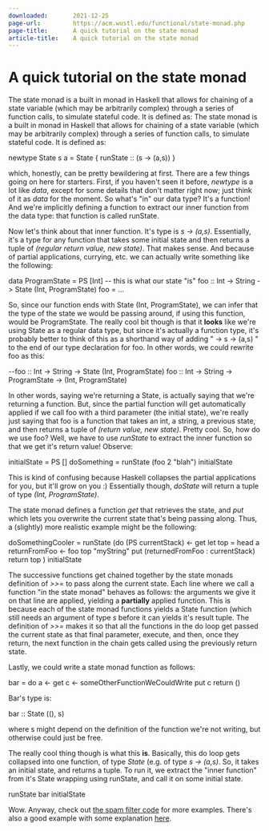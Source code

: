 ```yaml
---
downloaded:       2021-12-25
page-url:         https://acm.wustl.edu/functional/state-monad.php
page-title:       A quick tutorial on the state monad
article-title:    A quick tutorial on the state monad
---
```

# A quick tutorial on the state monad

The state monad is a built in monad in Haskell that allows for chaining of a state variable (which may be arbitrarily complex) through a series of function calls, to simulate stateful code. It is defined as:
The state monad is a built in monad in Haskell that allows for chaining of a state variable (which may be arbitrarily complex) through a series of function calls, to simulate stateful code. It is defined as:

newtype State s a = State { runState :: (s -> (a,s)) }

which, honestly, can be pretty bewildering at first. There are a few things going on here for starters. First, if you haven't seen it before, *newtype* is a lot like *data*, except for some details that don't matter right now; just think of it as *data* for the moment. So what's "in" our data type? It's a function! And we're implicitly defining a function to extract our inner function from the data type: that function is called runState.

Now let's think about that inner function. It's type is *s -> (a,s)*. Essentially, it's a type for any function that takes some initial state and then returns a tuple of *(regular return value, new state)*. That makes sense. And because of partial applications, currying, etc. we can actually write something like the following:

data ProgramState = PS \[Int\] -- this is what our state "is"
foo :: Int -> String -> State (Int, ProgramState)
foo = ...

So, since our function ends with State (Int, ProgramState), we can infer that the type of the state we would be passing around, if using this function, would be ProgramState. The really cool bit though is that it **looks** like we're using State as a regular data type, but since it's actually a function type, it's probably better to think of this as a shorthand way of adding " -> s -> (a,s) " to the end of our type declaration for foo. In other words, we could rewrite foo as this:

\--foo :: Int -> String -> State (Int, ProgramState)
  foo :: Int -> String -> ProgramState -> (Int, ProgramState)

In other words, saying we're returning a State, is actually saying that we're returning a function. But, since the partial function will get automatically applied if we call foo with a third parameter (the initial state), we're really just saying that foo is a function that takes an int, a string, a previous state, and then returns a tuple of *(return value, new state)*. Pretty cool. So, how do we use foo? Well, we have to use *runState* to extract the inner function so that we get it's return value! Observe:

initialState = PS \[\] 
doSomething = runState (foo 2 "blah") initialState

This is kind of confusing because Haskell collapses the partial applications for you, but it'll grow on you :) Essentially though, *doState* will return a tuple of type *(Int, ProgramState)*.

The state monad defines a function *get* that retrieves the state, and *put* which lets you overwrite the current state that's being passing along. Thus, a (slightly) more realistic example might be the following:

doSomethingCooler = runState (do (PS currentStack) <- get
                                 let top = head a
                                 returnFromFoo <- foo top "myString"
                                 put (returnedFromFoo : currentStack)
                                 return top
                             ) initialState

The successive functions get chained together by the state monads definition of *\>>=* to pass along the current state. Each line where we call a function "in the state monad" behaves as follows: the arguments we give it on that line are applied, yielding a **partially** applied function. This is because each of the state monad functions yields a State function (which still needs an argument of type *s* before it can yields it's result tuple. The definition of *\>>=* makes it so that all the functions in the do loop get passed the current state as that final parameter, execute, and then, once they return, the next function in the chain gets called using the previously return state.

Lastly, we could write a state monad function as follows:

bar = do a <- get
         c <- someOtherFunctionWeCouldWrite
         put c
         return ()

Bar's type is:

bar :: State ((), s)

where s might depend on the definition of the function we're not writing, but otherwise could just be free.

The really cool thing though is what this **is**. Basically, this do loop gets collapsed into one function, of type *State* (e.g. of type *s -> (a,s)*. So, it takes an initial state, and returns a tuple. To run it, we extract the "inner function" from it's State wrapping using runState, and call it on some initial state.

runState bar initialState

Wow. Anyway, check out [the spam filter code][1] for more examples. There's also a good example with some explanation [here][2].

[1]: https://acm.wustl.edu/functional/projects.php
[2]: http://www.haskell.org/all_about_monads/html/statemonad.html
